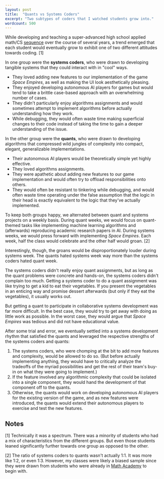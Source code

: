 ```yaml
---
layout: post
title:  "Quants vs Systems Coders"
excerpt: "Two subtypes of coders that I watched students grow into."
wordcount: 500
---
```


While developing and teaching a super-advanced high school applied math/CS <a href="https://www.eurisko.us/" target="_blank">sequence</a> over the course of several years, a trend emerged that each student would eventually grow to exhibit one of two different attitudes towards coding. [1]

In one group were the <b>systems coders</b>, who were drawn to developing tangible systems that they could interact with in "cool" ways.

<ul>
<li>They loved adding new features to our implementation of the game <i>Space Empires</i>, as well as making the UI look aesthetically pleasing.</li>
<li>They enjoyed developing autonomous AI players for games but would tend to take a brittle case-based approach with an overwhelming number of cases.</li>
<li>They didn't particularly enjoy algorithms assignments and would sometimes attempt to implement algorithms before actually understanding how they work.</li>
<li>While debugging, they would often waste time making superficial changes to their code instead of taking the time to gain a deeper understanding of the issue.</li>
</ul>

In the other group were the <b>quants</b>, who were drawn to developing algorithms that compressed wild jungles of complexity into compact, elegant, generalizable implementations.

<ul>
<li>Their autonomous AI players would be theoretically simple yet highly effective.</li>
<li>They loved algorithms assignments.</li>
<li>They were apathetic about adding new features to our game implementation and would often try to offload responsibilities onto others.</li>
<li>They would often be resistant to tinkering while debugging, and would often waste time operating under the false assumption that the logic in their head is exactly equivalent to the logic that they've actually implemented.</li>
</ul>

To keep both groups happy, we alternated between quant and systems projects on a weekly basis. During quant weeks, we would focus on quant-themed tasks like implementing machine learning algorithms and (afterwards) reproducing academic research papers in AI. During systems weeks, we would press forward with implementing <i>Space Empires</i>. Each week, half the class would celebrate and the other half would groan. [2]

Interestingly, though, the groans would be disproportionately louder during systems week. The quants hated systems week way more than the systems coders hated quant week.

The systems coders didn't really enjoy quant assignments, but as long as the quant problems were concrete and hands-on, the systems coders didn't complain too much. Getting a systems coder to do a quant assignment was like trying to get a kid to eat their vegetables. If you present the vegetables in an enticing way and promise dessert afterwards (but only if they eat the vegetables), it usually works out.

But getting a quant to participate in collaborative systems development was far more difficult. In the best case, they would try to get away with doing as little work as possible. In the worst case, they would argue that <i>Space Empires</i> was tedious and did not have educational value. 

After some trial and error, we eventually settled into a systems development rhythm that satisfied the quants and leveraged the respective strengths of the systems coders and quants:

<ol>
<li>The systems coders, who were chomping at the bit to add more features and complexity, would be allowed to do so. (But before actually implementing anything, they would have to critically analyze the tradeoffs of the myriad possibilities and get the rest of their team's buy-in on what they were going to implement.)</li>
<li>If the feature involved any algorithmic complexity that could be isolated into a single component, they would hand the development of that component off to the quants.</li>
<li>Otherwise, the quants would work on developing autonomous AI players for the existing version of the game, and as new features were introduced, the quants would extend their autonomous players to exercise and test the new features.</li>
</ol>

<h2>Notes</h2>

[1] Technically it was a spectrum. There was a minority of students who had a mix of characteristics from the different groups. But even those students leaned significantly further towards one group as opposed to the other.

[2] The ratio of systems coders to quants wasn't actually 1:1. It was more like 1:2, or even 1:3. However, my classes were likely a biased sample since they were drawn from students who were already in <a href="https://www.mathacademy.us/" target="_blank">Math Academy</a> to begin with.
